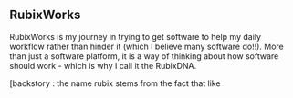 ## RubixWorks

RubixWorks is my journey in trying to get software to help my daily workflow rather than hinder it (which I believe many software do!!). More than just a software platform, it is a way of thinking about how software should work - which is why I call it the RubixDNA.

[backstory : the name rubix stems from the fact that like
<!--stackedit_data:
eyJoaXN0b3J5IjpbLTIxMjQ5NTY3MTldfQ==
-->
